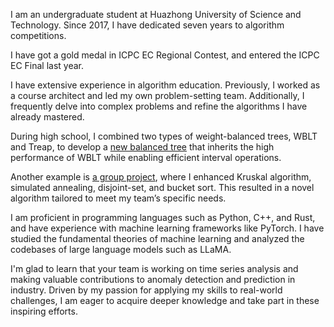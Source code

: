 I am an undergraduate student at Huazhong University of Science and Technology. Since 2017, I have dedicated seven years to algorithm competitions.

I have got a gold medal in ICPC EC Regional Contest, and entered the ICPC EC Final last year.

I have extensive experience in algorithm education. Previously, I worked as a course architect and led my own problem-setting team. Additionally, I frequently delve into complex problems and refine the algorithms I have already mastered.

During high school, I combined two types of weight-balanced trees, WBLT and Treap, to develop a [new balanced tree](https://wild-donkey.github.io/Datastructure/FHQ_Weight_Baclanced_Leafy_Tree/) that inherits the high performance of WBLT while enabling efficient interval operations.

Another example is [a group project](https://github.com/leixy2004/project_hw_mass_store), where I enhanced Kruskal algorithm, simulated annealing, disjoint-set, and bucket sort. This resulted in a novel algorithm tailored to meet my team’s specific needs. 

I am proficient in programming languages such as Python, C++, and Rust, and have experience with machine learning frameworks like PyTorch. I have studied the fundamental theories of machine learning and analyzed the codebases of large language models such as LLaMA.

I'm glad to learn that your team is working on time series analysis and making valuable contributions to anomaly detection and prediction in industry. Driven by my passion for applying my skills to real-world challenges, I am eager to acquire deeper knowledge and take part in these inspiring efforts.
